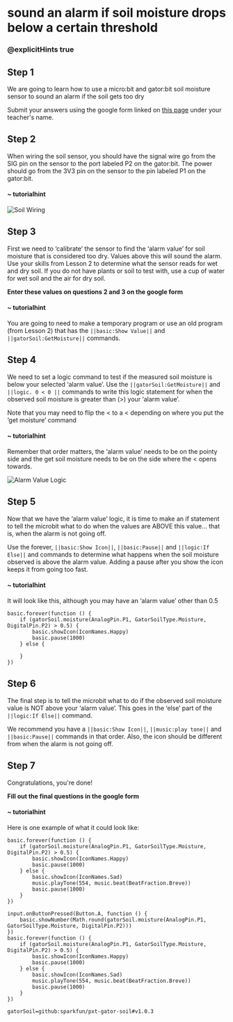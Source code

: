 # sound an alarm if soil moisture drops below a certain threshold
### @explicitHints true
 
## Step 1
 
We are going to learn how to use a micro:bit and gator:bit soil moisture sensor  to sound an alarm if the soil gets too dry
 
Submit your answers using the google form linked on [this page](https://schoolwidelabs.github.io/sensor-immersion/assessments/Lesson3/soil_moisture_assessment.html) under your teacher's name. 
 
 
 
  
## Step 2
 
When wiring the soil sensor, you should have the signal wire go from the SIG pin on the sensor to the port labeled P2 on the gator:bit. The power should go from the 3V3 pin on the sensor to the pin labeled P1 on the gator:bit. 
 
#### ~ tutorialhint
 

![Soil Wiring](https://raw.githubusercontent.com/schoolwidelabs/sensor-immersion/master/images/soil_diagram.png)
 
## Step 3
 
First we need to ‘calibrate’ the sensor to find the ‘alarm value’ for soil moisture that is considered too dry. Values above this will sound the alarm. Use your skills from Lesson 2 to determine what the sensor reads for wet and dry soil. If you do not have plants or soil to test with, use a cup of water for wet soil and the air for dry soil. 
 
**Enter these values on questions 2 and 3 on the google form**
 
#### ~ tutorialhint
 
You are going to need to make a temporary program or use an old program (from Lesson 2) that has the ``||basic:Show Value||`` and ``||gatorSoil:GetMoisture||`` commands. 
 
## Step 4
 
We need to set a logic command to test if the measured soil moisture is below your selected ‘alarm value’. Use the ``||gatorSoil:GetMoisture||``  and ``||logic. 0 < 0 ||`` commands to write this logic statement for when the observed soil moisture is greater than (>) your ‘alarm value’. 
 
Note that you may need to flip the < to a < depending on where you put the ‘get moisture’ command
 
#### ~ tutorialhint
Remember that order matters, the ‘alarm value’ needs to be on the pointy side and the get soil moisture needs to be on the side where the < opens towards. 
 

![Alarm Value Logic](https://raw.githubusercontent.com/schoolwidelabs/sensor-immersion/master/images/soil_code.png)
 
## Step 5
 
Now that we have the ‘alarm value’ logic, it is time to make an if statement to tell the microbit what to do when the values are ABOVE this value... that is, when the alarm is not going off.
 
Use the forever, ``||basic:Show Icon||``, ``||basic:Pause||`` and ``||logic:If Else||`` and commands to determine what happens when the soil moisture observed is above the alarm value. Adding a pause after you show the icon keeps it from going too fast. 
 
#### ~ tutorialhint
It will look like this, although you may have an ‘alarm value’ other than 0.5
```blocks
basic.forever(function () {
    if (gatorSoil.moisture(AnalogPin.P1, GatorSoilType.Moisture, DigitalPin.P2) > 0.5) {
        basic.showIcon(IconNames.Happy)
        basic.pause(1000)
    } else {
    	
    }
})
```
 
## Step 6
 
The final step is to tell the microbit what to do if the observed soil moisture value is NOT above your ‘alarm value’. This goes in the ‘else’ part of the ``||logic:If Else||`` command. 
 
We recommend you have a ``||basic:Show Icon||``, ``||music:play tone||`` and ``||basic:Pause||`` commands in that order. Also, the icon should be different from when the alarm is not going off. 
 
## Step 7
 
Congratulations, you're done!
 
**Fill out the final questions in the google form**
 
#### ~ tutorialhint
 
Here is one example of what it could look like:
 
```blocks
basic.forever(function () {
    if (gatorSoil.moisture(AnalogPin.P1, GatorSoilType.Moisture, DigitalPin.P2) > 0.5) {
        basic.showIcon(IconNames.Happy)
        basic.pause(1000)
    } else {
        basic.showIcon(IconNames.Sad)
        music.playTone(554, music.beat(BeatFraction.Breve))
        basic.pause(1000)
    }
})
```
 
```ghost
input.onButtonPressed(Button.A, function () {
    basic.showNumber(Math.round(gatorSoil.moisture(AnalogPin.P1, GatorSoilType.Moisture, DigitalPin.P2)))
})
basic.forever(function () {
    if (gatorSoil.moisture(AnalogPin.P1, GatorSoilType.Moisture, DigitalPin.P2) > 0.5) {
        basic.showIcon(IconNames.Happy)
        basic.pause(1000)
    } else {
        basic.showIcon(IconNames.Sad)
        music.playTone(554, music.beat(BeatFraction.Breve))
        basic.pause(1000)
    }
})
```
 
 
```package
gatorSoil=github:sparkfun/pxt-gator-soil#v1.0.3
```
